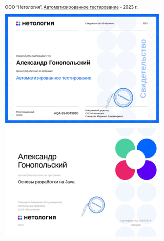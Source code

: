 <p>ООО “Нетология”, <a href="javascript:void(0);" onclick="showPDF(10)">Автоматизированное тестирование</a> - 2023 г.</p>
<div id="pdfContainer10" style="display: none;">
  <object id="pdfObject10" data="images/AutomatedTesting.pdf" type="application/pdf" width="75%" height="500px">
    <p>Ваш браузер не поддерживает отображение PDF. Вы можете <a href="images/JavaForTesters.pdf">скачать PDF</a> вместо этого.</p>
  </object>
</div>



![Автоматизированное тестирование](https://github.com/GovardVolovets/certificate/blob/main/AutomatedTesting.jpg)

![Основы разработки на Java](https://github.com/GovardVolovets/certificate/blob/main/JavaDevelopmentBasics.jpg)